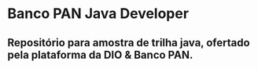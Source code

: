 # **Banco PAN Java Developer**

## Repositório para amostra de trilha java, ofertado pela plataforma da DIO & Banco PAN.
